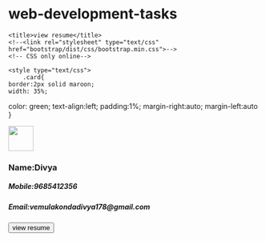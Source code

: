 # web-development-tasks
<!DOCTYPE html>
<html>
<head>

	<title>view resume</title>
	<!--<link rel="stylesheet" type="text/css" href="bootstrap/dist/css/bootstrap.min.css">-->
	<!-- CSS only online-->
<link rel="stylesheet" href="https://stackpath.bootstrapcdn.com/bootstrap/4.5.2/css/bootstrap.min.css" integrity="sha384-JcKb8q3iqJ61gNV9KGb8thSsNjpSL0n8PARn9HuZOnIxN0hoP+VmmDGMN5t9UJ0Z" crossorigin="anonymous">
<!-- JS, Popper.js, and jQuery -->
<!--<script src="https://code.jquery.com/jquery-3.5.1.slim.min.js" integrity="sha384-DfXdz2htPH0lsSSs5nCTpuj/zy4C+OGpamoFVy38MVBnE+IbbVYUew+OrCXaRkfj" crossorigin="anonymous"></script>
<script src="https://cdn.jsdelivr.net/npm/popper.js@1.16.1/dist/umd/popper.min.js" integrity="sha384-9/reFTGAW83EW2RDu2S0VKaIzap3H66lZH81PoYlFhbGU+6BZp6G7niu735Sk7lN" crossorigin="anonymous"></script>
<script src="https://stackpath.bootstrapcdn.com/bootstrap/4.5.2/js/bootstrap.min.js" integrity="sha384-B4gt1jrGC7Jh4AgTPSdUtOBvfO8shuf57BaghqFfPlYxofvL8/KUEfYiJOMMV+rV" crossorigin="anonymous"></script>-->



	<style type="text/css">
		.card{
  	border:2px solid maroon;
 	width: 35%;
  color: green;
  text-align:left;
   padding:1%;
  margin-right:auto;
  margin-left:auto
}
	</style>
	
</head>
<body>
	<div class="card">
		<img class="card-img" src="divya1.png"  width="50px" >
      <div class="card-body">
        <h3 class="card-title">Name:Divya</h3>
        <h5  class="card-text">Mobile:9685412356</h5>
      <h5 class="card-text">Email:vemulakondadivya178@gmail.com</h5>
      <div class="navbar-nav">
			<div class="nav-item">
				<a href="resume.html"><button class="btn-primary">view resume</button></a>
			</div>
</div>
</div>
</div>
</body>
</html>
